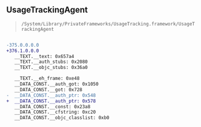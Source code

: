 ## UsageTrackingAgent

> `/System/Library/PrivateFrameworks/UsageTracking.framework/UsageTrackingAgent`

```diff

-375.0.0.0.0
+376.1.0.0.0
   __TEXT.__text: 0x657a4
   __TEXT.__auth_stubs: 0x2080
   __TEXT.__objc_stubs: 0x36a0

   __TEXT.__eh_frame: 0xe48
   __DATA_CONST.__auth_got: 0x1050
   __DATA_CONST.__got: 0x728
-  __DATA_CONST.__auth_ptr: 0x548
+  __DATA_CONST.__auth_ptr: 0x578
   __DATA_CONST.__const: 0x23a8
   __DATA_CONST.__cfstring: 0xc20
   __DATA_CONST.__objc_classlist: 0xb0

```
